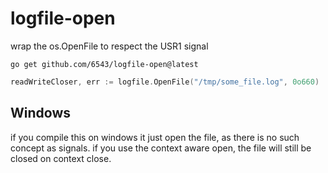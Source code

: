 # logfile-open
wrap the os.OpenFile to respect the USR1 signal

```
go get github.com/6543/logfile-open@latest
```

```go
readWriteCloser, err := logfile.OpenFile("/tmp/some_file.log", 0o660)
```

## Windows

if you compile this on windows it just open the file, as there is no such concept as signals.
if you use the context aware open, the file will still be closed on context close.
